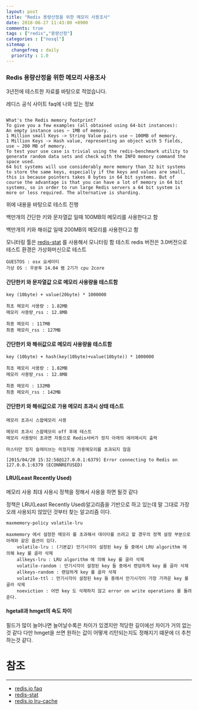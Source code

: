 ```yaml
---
layout: post
title: "Redis 용량산정을 위한 메모리 사용조사"
date: 2018-06-27 11:43:00 +0900
comments: true
tags : ["redis","용량산정"]
categories : ["nosql"]
sitemap :
  changefreq : daily
  priority : 1.0
---
```


### Redis 용량산정을 위한 메모리 사용조사

3년전에 테스트한 자료를 바탕으로 적었습니다.

레디스 공식 사이트 faq에 나와 있는 정보

```

What's the Redis memory footprint?
To give you a few examples (all obtained using 64-bit instances):
An empty instance uses ~ 1MB of memory.
1 Million small Keys -> String Value pairs use ~ 100MB of memory.
1 Million Keys -> Hash value, representing an object with 5 fields, use ~ 200 MB of memory.
To test your use case is trivial using the redis-benchmark utility to generate random data sets and check with the INFO memory command the space used.
64 bit systems will use considerably more memory than 32 bit systems to store the same keys, especially if the keys and values are small, this is because pointers takes 8 bytes in 64 bit systems. But of course the advantage is that you can have a lot of memory in 64 bit systems, so in order to run large Redis servers a 64 bit system is more or less required. The alternative is sharding.

```
위에 내용을 바탕으로 테스트 진행

백만개의 간단한 키와 문자열값 일때 100MB의 메모리를 사용한다고 함

백만개의 키와 해쉬값 일때 200MB의 메모리를 사용한다고 함

모니터링 툴은 [redis-stat](https://github.com/junegunn/redis-stat) 를 사용해서 모니터링 함 
테스트 redis 버전은 3.0버전으로 테스트 환경은 가상화머신으로 테스트

```
GUESTOS : osx 요세미티 
가상 OS : 우분투 14.04 램 2기가 cpu 2core
```
#### 간단한키 와 문자열값 으로 메모리 사용량을 테스트함

```
key (10byte) + value(20byte) * 1000000

최초 메모리 사용량 : 1.82MB
메모리 사용량_rss : 12.8MB

최종 메모리 : 117MB
최종 메모리_rss : 127MB
```

#### 간단한키 와 해쉬값으로 메모리 사용량을 테스트함

```
key (10byte) + hash(key(10byte)+value(10byte)) * 1000000

최초 메모리 사용량 : 1.82MB
메모리 사용량_rss : 12.8MB

최종 메모리 : 132MB
최종 메모리_rss : 142MB
```

#### 간단한키 와 해쉬값으로 가용 메모리 초과시 상태 테스트

```
메모리 초과시 스왑메모리 사용

메모리 초과시 스왑메모리 off 후에 테스트 
메모리 사용량이 초과면 자동으로 Redis서버가 정지 아래의 에러메시지 출력

마스터만 정지 슬레이브는 미정지됨 가용메모리를 초과되지 않음

[2015/04/20 15:32:58@127.0.0.1:6379] Error connecting to Redis on 127.0.0.1:6379 (ECONNREFUSED)
```

#### LRU(Least Recently Used)

메모리 사용 최대 사용시 정책을 정해서 사용을 하면 될것 같다

정책은 LRU(Least Recently Used)알고리즘을 기반으로 하고 있는데 
말 그대로 가장 오래 사용되지 않았던 것부터 찾는 알고리즘 이다.

```
maxmemory-policy volatile-lru

maxmemory 에서 설정한 메모리 를 초과해서 데이타를 쓰려고 할 경우의 정책 설정 부분으로 아래와 같은 옵션이 있다.
    volatile-lru : (기본값) 만기시각이 설정된 key 들 중에서 LRU algorithm 에 의해 key 를 골라 삭제
    allkeys-lru : LRU algorithm 에 의해 key 를 골라 삭제
    volatile-random : 만기시각이 설정된 key 들 중에서 랜덤하게 key 를 골라 삭제
    allkeys-random : 랜덤하게 key 를 골라 삭제
    volatile-ttl : 만기시각이 설정된 key 들 중에서 만기시각이 가장 가까운 key 를 골라 삭제
    noeviction : 어떤 key 도 삭제하지 않고 error on write operations 를 돌려준다.
```

#### hgetall과 hmget의 속도 차이

필드가 많이 늘어나면 늘어날수록은 차이가 있겠지만 적당한 길이에선 차이가 거의 없는것 같다
다만 hmget을 쓰면 원하는 값이 어떻게 리턴되는지도 정해지기 떄문에 더 추천하는것 같다.


# 참조 
-----
* [redis.io faq](http://redis.io/topics/faq)
* [redis-stat](https://github.com/junegunn/redis-stat)
* [redis.io lru-cache](http://redis.io/topics/lru-cache)